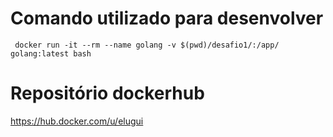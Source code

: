 # Comando utilizado para desenvolver
```
 docker run -it --rm --name golang -v $(pwd)/desafio1/:/app/ golang:latest bash
``` 

# Repositório dockerhub

https://hub.docker.com/u/elugui
